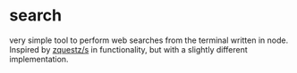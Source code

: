 # search

very simple tool to perform web searches from the terminal written in node. 
Inspired by [zquestz/s](https://github.com/zquestz/s) in functionality, but with
a slightly different implementation.

